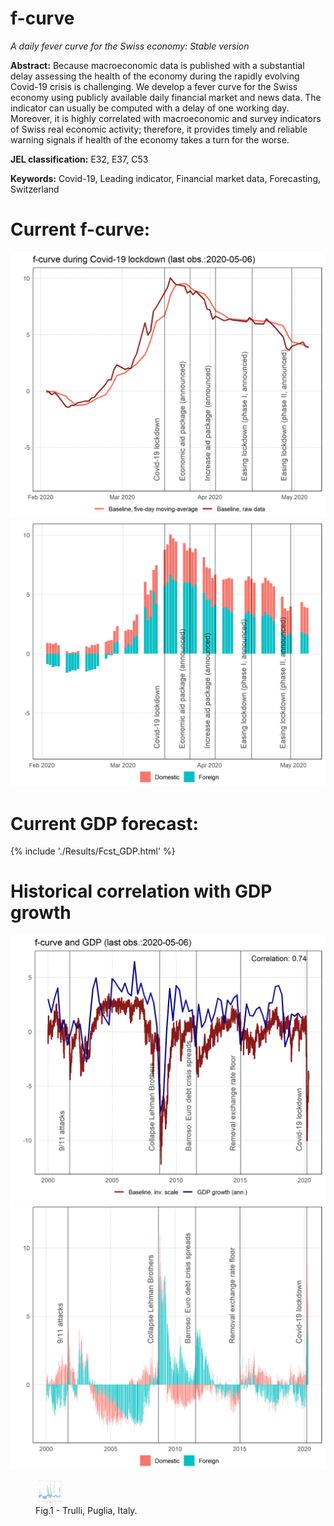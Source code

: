 # f-curve
*A daily fever curve for the Swiss economy: Stable version*

**Abstract:**  Because macroeconomic data is published with a substantial delay assessing the health of the economy during the rapidly evolving Covid-19 crisis is challenging. We develop a fever curve for the Swiss economy using publicly available daily financial market and news data. The indicator can usually be computed with a delay of one working day. Moreover, it is highly correlated with macroeconomic and survey indicators of Swiss real economic activity; therefore, it provides timely and reliable warning signals if health of the economy takes a turn for the worse.

**JEL classification:** E32, E37, C53

**Keywords:** Covid-19, Leading indicator, Financial market data, Forecasting, Switzerland

# Current f-curve:
![](./Results/MainGDPShort.png)
![](./Results/DecompositionShort.png)

# Current GDP forecast:
{% include './Results/Fcst_GDP.html' %}

# Historical correlation with GDP growth
![](./Results/MainGDP.png)
![](./Results/Decomposition.png)

<figure>
  <img src="./Results/Decomposition.png" alt="Trulli" style="width:10%">
  <figcaption>Fig.1 - Trulli, Puglia, Italy.</figcaption>
</figure>